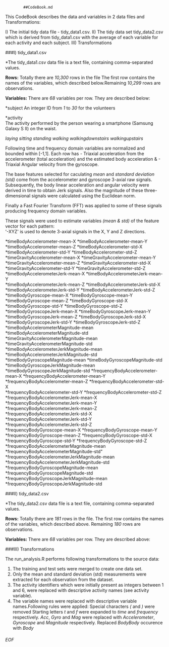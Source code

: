 			##CodeBook.md

This CodeBook describes the data and variables in 2 data files and Transformations:

I) The initial tidy data file - tidy_data1.csv.
II) The tidy data set tidy_data2.csv which is derived from tidy_data1.csv with the average of each variable for each activity and each subject.
III) Transformations

###I) tidy_data1.csv

*The tidy_data1.csv data file is a text file, containing comma-separated values.

**Rows:**
Totally there are _10,300_ rows in the file 
The first row contains the names of the variables, which described below.Remaining _10,299_ rows are observations.


**Variables:**
There are _68_ variables per row. They are described below:

*subject
An integer ID from _1_ to _30_ for the volunteers

*activity   
The activity performed by the person wearing a smartphone (Samsung Galaxy S II) on the waist.

_laying_
_sitting_
_standing_
_walking_
_walkingdownstairs_
_walkingupstairs_ 

Following time and frequency domain variables are normalized and bounded within [-1,1].
Each row has 	- Triaxial acceleration from the accelerometer (total acceleration) and the estimated body acceleration &
		- Triaxial Angular velocity from the gyroscope. 

The base features selected for caculating _mean_ and _standard deviation (std)_ come from the accelerometer and gyroscope 3-axial raw signals.
Subsequently, the body linear acceleration and angular velocity were derived in time to obtain Jerk signals. Also the magnitude of these three-dimensional signals were calculated using the Euclidean norm. 

Finally a Fast Fourier Transform (FFT) was applied to some of these signals producing frequency domain variables. 

These signals were used to estimate variables _(mean & std)_ of the feature vector for each pattern:  
'-XYZ' is used to denote 3-axial signals in the X, Y and Z directions.
                                 
*timeBodyAccelerometer-mean-X 
*timeBodyAccelerometer-mean-Y
*timeBodyAccelerometer-mean-Z
*timeBodyAccelerometer-std-X          
*timeBodyAccelerometer-std-Y
*timeBodyAccelerometer-std-Z
*timeGravityAccelerometer-mean-X
*timeGravityAccelerometer-mean-Y             
*timeGravityAccelerometer-mean-Z
*timeGravityAccelerometer-std-X              
*timeGravityAccelerometer-std-Y
*timeGravityAccelerometer-std-Z 
*timeBodyAccelerometerJerk-mean-X
*timeBodyAccelerometerJerk-mean-Y            
*timeBodyAccelerometerJerk-mean-Z
*timeBodyAccelerometerJerk-std-X             
*timeBodyAccelerometerJerk-std-Y
*timeBodyAccelerometerJerk-std-Z  
*timeBodyGyroscope-mean-X
*timeBodyGyroscope-mean-Y                    
*timeBodyGyroscope-mean-Z
*timeBodyGyroscope-std-X                     
*timeBodyGyroscope-std-Y
*timeBodyGyroscope-std-Z
*timeBodyGyroscopeJerk-mean-X
*timeBodyGyroscopeJerk-mean-Y                
*timeBodyGyroscopeJerk-mean-Z
*timeBodyGyroscopeJerk-std-X                 
*timeBodyGyroscopeJerk-std-Y
*timeBodyGyroscopeJerk-std-Z   
*timeBodyAccelerometerMagnitude-mean
*timeBodyAccelerometerMagnitude-std  
*timeGravityAccelerometerMagnitude-mean
*timeGravityAccelerometerMagnitude-std 
*timeBodyAccelerometerJerkMagnitude-mean
*timeBodyAccelerometerJerkMagnitude-std   
*timeBodyGyroscopeMagnitude-mean
*timeBodyGyroscopeMagnitude-std   
*timeBodyGyroscopeJerkMagnitude-mean
*timeBodyGyroscopeJerkMagnitude-std
*frequencyBodyAccelerometer-mean-X
*frequencyBodyAccelerometer-mean-Y       
*frequencyBodyAccelerometer-mean-Z
*frequencyBodyAccelerometer-std-X            
*frequencyBodyAccelerometer-std-Y
*frequencyBodyAccelerometer-std-Z  
*frequencyBodyAccelerometerJerk-mean-X
*frequencyBodyAccelerometerJerk-mean-Y
*frequencyBodyAccelerometerJerk-mean-Z
*frequencyBodyAccelerometerJerk-std-X        
*frequencyBodyAccelerometerJerk-std-Y
*frequencyBodyAccelerometerJerk-std-Z   
*frequencyBodyGyroscope-mean-X
*frequencyBodyGyroscope-mean-Y              
*frequencyBodyGyroscope-mean-Z
*frequencyBodyGyroscope-std-X                
*frequencyBodyGyroscope-std-Y
*frequencyBodyGyroscope-std-Z      
*frequencyBodyAccelerometerMagnitude-mean
*frequencyBodyAccelerometerMagnitude-std"   
*frequencyBodyAccelerometerJerkMagnitude-mean
*frequencyBodyAccelerometerJerkMagnitude-std
*frequencyBodyGyroscopeMagnitude-mean
*frequencyBodyGyroscopeMagnitude-std   
*frequencyBodyGyroscopeJerkMagnitude-mean
*frequencyBodyGyroscopeJerkMagnitude-std


###II) tidy_data2.csv

*The tidy_data2.csv data file is a text file, containing comma-separated values.

**Rows:**
Totally there are _181_ rows in the file.
The first row contains the names of the variables, which described above. Remaining _180_ rows are observations.

**Variables:**
There are _68_ variables per row. They are described above:

###III) Transformations

The run_analysis.R performs following transformations to the source data:
1) The training and test sets were merged to create one data set.
2) Only the mean and standard deviation (std) measurements were extracted for each observation from the dataset. 
3) The activity identifiers which were initially present as integers between 1 and 6, were replaced with descriptive activity names (see activity variable).
4) The variable names were replaced with descriptive variable names.Following rules were applied:
Special characters *(* and *)* were removed
Starting letters *t* and *f* were expanded to *time* and *frequency* respectively.
*Acc*, *Gyro* and *Mag*  were replaced with *Accelerometer*, *Gyroscope* and *Magnitude* respectively.
Replaced *BodyBody* occurence with *Body*


######					EOF

